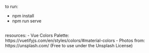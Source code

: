 to run: <br>
- npm install
- npm run serve
<br>
resources:
- Vue Colors Palette: https://vuetifyjs.com/en/styles/colors/#material-colors
- Photos from: https://unsplash.com/ (Free to use under the Unsplash License)

